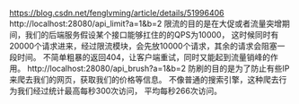 https://blog.csdn.net/fenglvming/article/details/51996406
http://localhost:28080/api_limit?a=1&b=2
限流的目的是在大促或者流量突增期间，我们的后端服务假设某个接口能够扛住的的QPS为10000，
这时候同时有20000个请求进来，经过限流模块，会先放10000个请求，其余的请求会阻塞一段时间。
不简单粗暴的返回404，让客户端重试，同时又能起到流量销峰的作用。
http://localhost:28080/api_brush?a=1&b=2
防刷的目的是为了防止有些IP来爬去我们的网页，获取我们的价格等信息。
不像普通的搜索引擎，这种爬去行为我们经过统计最高每秒300次访问，
平均每秒266次访问。
